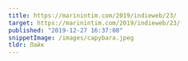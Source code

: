 ```yaml
---
title: https://marinintim.com/2019/indieweb/23/
target: https://marinintim.com/2019/indieweb/23/
published: "2019-12-27 16:37:08"
snippetImage: /images/capybara.jpeg
tldr: Лайк
---
```

